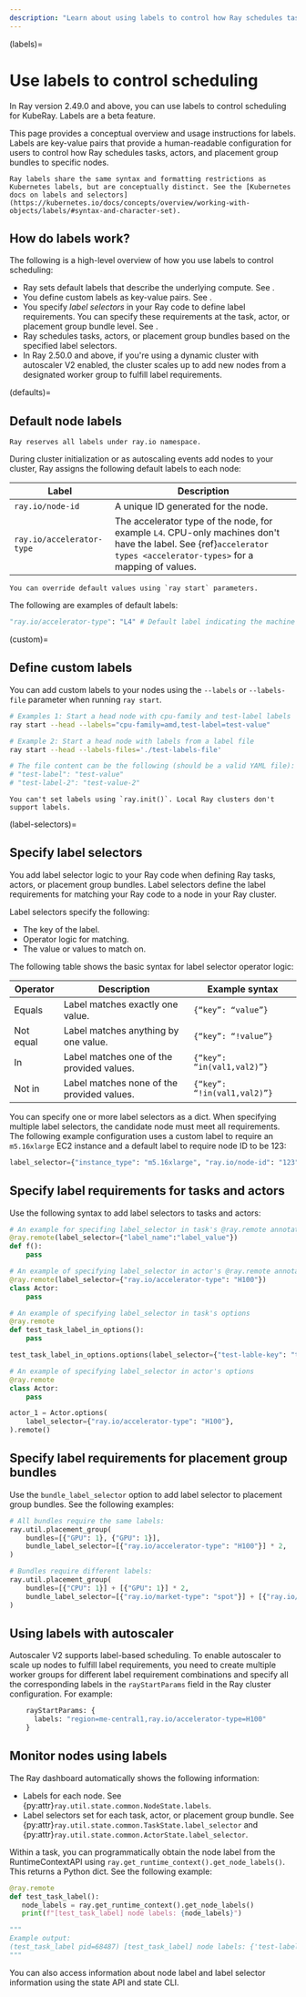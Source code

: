 ```yaml
---
description: "Learn about using labels to control how Ray schedules tasks, actors, and placement groups to nodes in your Kubernetes cluster."
---
```


(labels)=
# Use labels to control scheduling

In Ray version 2.49.0 and above, you can use labels to control scheduling for KubeRay. Labels are a beta feature.

This page provides a conceptual overview and usage instructions for labels. Labels are key-value pairs that provide a human-readable configuration for users to control how Ray schedules tasks, actors, and placement group bundles to specific nodes.


```{note} 
Ray labels share the same syntax and formatting restrictions as Kubernetes labels, but are conceptually distinct. See the [Kubernetes docs on labels and selectors](https://kubernetes.io/docs/concepts/overview/working-with-objects/labels/#syntax-and-character-set).
```


## How do labels work?

The following is a high-level overview of how you use labels to control scheduling:

- Ray sets default labels that describe the underlying compute. See [](defaults).
- You define custom labels as key-value pairs. See [](custom).
- You specify *label selectors* in your Ray code to define label requirements. You can specify these requirements at the task, actor, or placement group bundle level. See [](label-selectors).
- Ray schedules tasks, actors, or placement group bundles based on the specified label selectors.
- In Ray 2.50.0 and above, if you're using a dynamic cluster with autoscaler V2 enabled, the cluster scales up to add new nodes from a designated worker group to fulfill label requirements.

(defaults)=
## Default node labels 
```{note}
Ray reserves all labels under ray.io namespace.
```
During cluster initialization or as autoscaling events add nodes to your cluster, Ray assigns the following default labels to each node:

| Label | Description |
| --- | --- |
| `ray.io/node-id` | A unique ID generated for the node. |
| `ray.io/accelerator-type` | The accelerator type of the node, for example `L4`. CPU-only machines don't have the label. See {ref}`accelerator types <accelerator-types>` for a mapping of values. |

```{note} 
You can override default values using `ray start` parameters.
```

The following are examples of default labels:

```python
"ray.io/accelerator-type": "L4" # Default label indicating the machine has Nvidia L4 GPU
```

(custom)=
## Define custom labels

You can add custom labels to your nodes using the `--labels` or `--labels-file` parameter when running `ray start`.

```bash
# Examples 1: Start a head node with cpu-family and test-label labels
ray start --head --labels="cpu-family=amd,test-label=test-value"

# Example 2: Start a head node with labels from a label file
ray start --head --labels-files='./test-labels-file'

# The file content can be the following (should be a valid YAML file):
# "test-label": "test-value"
# "test-label-2": "test-value-2"
```

```{note} 
You can't set labels using `ray.init()`. Local Ray clusters don't support labels.
```

(label-selectors)=
## Specify label selectors

You add label selector logic to your Ray code when defining Ray tasks, actors, or placement group bundles. Label selectors define the label requirements for matching your Ray code to a node in your Ray cluster.

Label selectors specify the following:

- The key of the label.
- Operator logic for matching.
- The value or values to match on.

The following table shows the basic syntax for label selector operator logic:

| Operator | Description | Example syntax |
| --- | --- | --- |
| Equals | Label matches exactly one value. | `{“key”: “value”}`
| Not equal | Label matches anything by one value. | `{“key”: “!value”}`
| In | Label matches one of the provided values. | `{“key”: “in(val1,val2)”}`
| Not in | Label matches none of the provided values. | `{“key”: “!in(val1,val2)”}`

You can specify one or more label selectors as a dict. When specifying multiple label selectors, the candidate node must meet all requirements. The following example configuration uses a custom label to require an `m5.16xlarge` EC2 instance and a default label to require node ID to be 123:

```python
label_selector={"instance_type": "m5.16xlarge", "ray.io/node-id": "123"}  
```

## Specify label requirements for tasks and actors

Use the following syntax to add label selectors to tasks and actors:

```python
# An example for specifing label_selector in task's @ray.remote annotation
@ray.remote(label_selector={"label_name":"label_value"})
def f():
    pass

# An example of specifying label_selector in actor's @ray.remote annotation
@ray.remote(label_selector={"ray.io/accelerator-type": "H100"})
class Actor:
    pass

# An example of specifying label_selector in task's options
@ray.remote
def test_task_label_in_options():
    pass

test_task_label_in_options.options(label_selector={"test-lable-key": "test-label-value"}).remote()

# An example of specifying label_selector in actor's options
@ray.remote
class Actor:
    pass

actor_1 = Actor.options(
    label_selector={"ray.io/accelerator-type": "H100"},
).remote()
```

## Specify label requirements for placement group bundles

Use the `bundle_label_selector` option to add label selector to placement group bundles. See the following examples:

```python
# All bundles require the same labels:
ray.util.placement_group(
    bundles=[{"GPU": 1}, {"GPU": 1}],
    bundle_label_selector=[{"ray.io/accelerator-type": "H100"}] * 2,
)

# Bundles require different labels:
ray.util.placement_group(
    bundles=[{"CPU": 1}] + [{"GPU": 1}] * 2,
    bundle_label_selector=[{"ray.io/market-type": "spot"}] + [{"ray.io/accelerator-type": "H100"}] * 2
)
```
## Using labels with autoscaler

Autoscaler V2 supports label-based scheduling. To enable autoscaler to scale up nodes to fulfill label requirements, you need to create multiple worker groups for different label requirement combinations and specify all the corresponding labels in the `rayStartParams` field in the Ray cluster configuration. For example:

```python
    rayStartParams: {
      labels: "region=me-central1,ray.io/accelerator-type=H100"
    }
```

## Monitor nodes using labels

The Ray dashboard automatically shows the following information:
- Labels for each node. See {py:attr}`ray.util.state.common.NodeState.labels`.
- Label selectors set for each task, actor, or placement group bundle. See {py:attr}`ray.util.state.common.TaskState.label_selector` and {py:attr}`ray.util.state.common.ActorState.label_selector`.

Within a task, you can programmatically obtain the node label from the RuntimeContextAPI using `ray.get_runtime_context().get_node_labels()`. This returns a Python dict. See the following example:

```python
@ray.remote
def test_task_label():
   node_labels = ray.get_runtime_context().get_node_labels()
   print(f"[test_task_label] node labels: {node_labels}")

"""
Example output:
(test_task_label pid=68487) [test_task_label] node labels: {'test-label-1': 'test-value-1', 'test-label-key': 'test-label-value', 'test-label-2': 'test-value-2'}
"""
```
You can also access information about node label and label selector information using the state API and state CLI.
